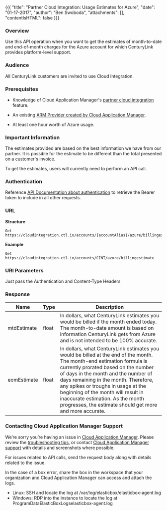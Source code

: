 {{{
  "title": "Partner Cloud Integration: Usage Estimates for Azure",
  "date": "01-17-2017",
  "author": "Ben Swoboda",
  "attachments": [],
  "contentIsHTML": false
}}}

### Overview

Use this API operation when you want to get the estimates of month-to-date and end-of-month charges for the Azure account for which CenturyLink provides platform-level support.

### Audience

All CenturyLink customers are invited to use Cloud Integration.

### Prerequisites

* Knowledge of Cloud Application Manager's [partner cloud integration](./partner-cloud-integration.md) feature.

* An existing [ARM Provider created by Cloud Application Manager](./partner-cloud-integration-azure-new.md).

* At least one hour worth of Azure usage.

### Important Information

The estimates provided are based on the best information we have from our partner. It is possible for the estimate to be different than the total presented on a customer's invoice.

To get the estimates, users will currently need to perform an API call.

### Authentication

Reference [API Documentation about authentication](https://www.ctl.io/api-docs/v2/#authentication) to retrieve the Bearer token to include in all other requests.

### URL

**Structure**

```
Get https://cloudintegration.ctl.io/accounts/{accountAlias}/azure/billingestimate
```

**Example**

```
Get https://cloudintegration.ctl.io/accounts/CINT/azure/billingestimate
```

### URI Parameters

Just pass the Authentication and Content-Type Headers

### Response

**Name** | **Type** | **Description**
 --- | --- | ---
 mtdEstimate | float | In dollars, what CenturyLink estimates you would be billed if the month ended today. The month-to-date amount is based on information CenturyLink gets from Azure and is not intended to be 100% accurate.
 eomEstimate | float | In dollars, what CenturyLink estimates you would be billed at the end of the month. The month-end estimation formula is currently prorated based on the number of days in the month and the number of days remaining in the month. Therefore, any spikes or troughs in usage at the beginning of the month will result in inaccurate estimation. As the month progresses, the estimate should get more and more accurate.

### Contacting Cloud Application Manager Support

We’re sorry you’re having an issue in [Cloud Application Manager](https://www.ctl.io/cloud-application-manager/). Please review the [troubleshooting tips](../Troubleshooting/troubleshooting-tips.md), or contact [Cloud Application Manager support](mailto:cloudsupport@centurylink.com) with details and screenshots where possible.

For issues related to API calls, send the request body along with details related to the issue.

In the case of a box error, share the box in the workspace that your organization and Cloud Application Manager can access and attach the logs.
* Linux: SSH and locate the log at /var/log/elasticbox/elasticbox-agent.log
* Windows: RDP into the instance to locate the log at ProgramDataElasticBoxLogselasticbox-agent.log
